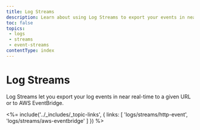 ```yaml
---
title: Log Streams
description: Learn about using Log Streams to export your events in near real-time.
toc: false
topics:
 - logs
 - streams
 - event-streams
contentType: index
---
```


# Log Streams

Log Streams let you export your log events in near real-time to a given URL or to AWS EventBridge.

<%= include('../_includes/_topic-links', { links: [
  'logs/streams/http-event',
  'logs/streams/aws-eventbridge'
] }) %>
